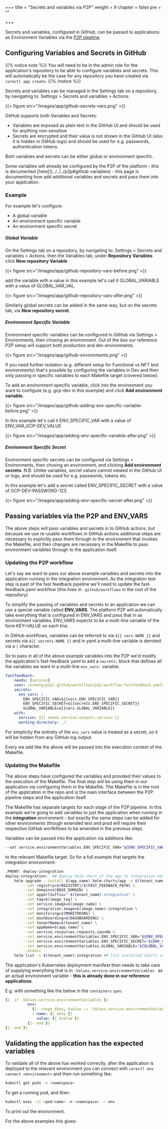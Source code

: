+++
title = "Secrets and variables via P2P"
weight = 9
chapter = false
pre = ""

+++

Secrets and variables, configured in GitHub, can be passed to applications as Environment Variables via the [P2P pipeline](../../../p2p).

## Configuring Variables and Secrets in GitHub

{{% notice note %}}
You will need to be in the admin role for the application's repository to be able to configure variables and secrets. This will automatically be the case for any repository you have created via `corectl app create`.
{{% /notice %}}

Secrets and variables can be managed in the Settings tab on a repository, by navigating to: Settings > Secrets and variables > Actions. 

{{< figure src="/images/app/github-secrets-vars.png" >}}

GitHub supports both Variables and Secrets:

- Variables are exposed as plain text in the GitHub UI and should be used for anything non-sensitive
- Secrets are encrypted and their value is not shown in the GitHub UI (also it is hidden in GitHub logs) and should be used for e.g. passwords, authentication tokens.

Both variables and secrets can be either global or environment specific. 

Some variables will already be configured by the P2P of the platform - this is documented [here]((../../../p2p#github-variables) - this page is documenting how add additional variables and secrets and pass them into your application. 

### Example

For example let's configure:

* A global variable
* An environment specific variable
* An environment specific secret

##### Global Variable

On the Settings tab on a repository, by navigating to: Settings > Secrets and variables > Actions, then the Variables tab, under **Repository Variables** click **New repository Variable**

{{< figure src="/images/app/github-repository-vars-before.png" >}}

add the variable with a value in this example let's call it GLOBAL_VARIABLE with a value of GLOBAL_VAR_VAL.

{{< figure src="/images/app/github-repository-vars-after.png" >}}

Similarly global secrets can be added in the same way, but on the secrets tab, via **New repository secret**.

##### Environment Specific Variable

Environment specific variables can be configured in GitHub via Settings > Environments, then chosing an environment. Out of the box our reference P2P setup will support both production and dev environments. 

{{< figure src="/images/app/github-environments.png" >}}

If you need further isolation (e.g. different setup for Functional vs NFT test environments) that's possible by configuring the variables in Dev and then only passing in specific variables to each Makefile target (covered below).

To add an environment specific variable, click into the environment you want to configure (e.g. gcp-dev in this example) and click **Add environment variable**. 

{{< figure src="/images/app/github-adding-env-specific-variable-before.png" >}}

In this example let's call it ENV_SPECIFIC_VAR with a value of ENV_VAR_GCP-DEV_VALUE

{{< figure src="/images/app/adding-env-specific-variable-after.png" >}}

##### Environment Specific Secret

Environment specific secrets can be configured via Settings > Environments, then chosing an environment, and clicking **Add environment secrets**. N.B. Unlike variables, secret values cannot viewed in the GitHub UI or logs, and should be used for e.g. passwords, tokens etc.

In this example let's add a secret called ENV_SPECIFIC_SECRET with a value of GCP-DEV-PASSWORD-123.

{{< figure src="/images/app/adding-env-specific-secret-after.png" >}}

## Passing variables via the P2P and ENV_VARS

The above steps will pass variables and secrets in to GitHub actions, but because we use re-usable workflows in GitHub actions additional steps are necessary to explicitly pass them through to the environment that invokes the Makefile, and then changes are necessary in the Makefile to pass environment variables through to the application itself.

### Updating the P2P workflow

Let's say we want to pass our above example variables and secrets into the application running in the integration environment. As the integration test step is past of the fast feedback pipeline we'll need to update the fast-feedback.yaml workflow (this lives in `.github/workflows` in the root of the repository)

To simplify the passing of variables and secrets to an application we can use a special variable called **ENV_VARS**. The platform P2P will automatically take everything that is configured in ENV_VARS and pass that in as environment variables, ENV_VARS expects to be a multi-line variable of the form KEY=VALUE on each line.

In GitHub workflows, variables can be referred to via `${{ vars.NAME }}` and secrets via `${{ secrets.NAME }}` and in yaml a multi-line variable is denoted via a `|` character. 

So to pass in all of the above example variables into the P2P we'd modify the application's fast-feedback yaml to add a `secrets:` block that defines all the variables we want in a multi-line `env_vars:` variable.

```yaml
fastfeedback:
    needs: [version]
    uses: coreeng/p2p/.github/workflows/p2p-workflow-fastfeedback.yaml@v1
    secrets:
      env_vars: | 
        ENV_SPECIFIC_VAR=${{vars.ENV_SPECIFIC_VAR}}
        ENV_SPECIFIC_SECRET=${{secrets.ENV_SPECIFIC_SECRET}}
        GLOBAL_VARIABLE=${{vars.GLOBAL_VARIABLE}}
    with:
      version: ${{ needs.version.outputs.version }}
      working-directory: ./`
```

For simplicity the entirety of the `env_vars` value is treated as a secret, so it will be hidden from any GitHub log output.

Every we add like the above will be passed into the execution context of the Makefile.  

### Updating the Makefile

The above steps have configured the variables and provided their values to the execution of the Makefile. The final step will be using them in our application via configuring them in the Makefile. The Makefile is in the root of the application in the repo and is the main interface between the P2P pipeline steps and the application itself. 

The Makefile has separate targets for each stage of the P2P pipeline. In this example we're going to add variables to just the application when running in the **integration** environment - but exactly the same steps can be added for other environments (though extended test and prod will require their respective GitHub worfkflows to be amended in the previous step).

Variables can be passed into the application via additions like:

```bash
--set service.environmentVariables.ENV_SPECIFIC_VAR="${ENV_SPECIFIC_VAR}"
```

to the relevant Makefile target. So for a full example that targets the integration environment:

```bash
.PHONY: deploy-integration
deploy-integration:  ## Deploy helm chart of the app to integration namespace
	helm upgrade --install $(app_name) helm-charts/app -n $(tenant_name)-integration \
		--set registry=$(REGISTRY)/$(FAST_FEEDBACK_PATH) \
		--set domain=$(BASE_DOMAIN) \
		--set appUrlSuffix="-$(tenant_name)-integration" \
		--set tag=$(image_tag) \
		--set service.image=$(image_name) \
		--set integration.image=$(image_name)-integration \
		--set monitoring=$(MONITORING) \
		--set dashboarding=$(DASHBOARDING) \
		--set tenantName=$(tenant_name) \
		--set appName=$(app_name) \
		--set service.resources.requests.cpu=0m \
		--set service.environmentVariables.ENV_SPECIFIC_VAR="${ENV_SPECIFIC_VAR}" \
		--set service.environmentVariables.ENV_SPECIFIC_SECRET="${ENV_SPECIFIC_SECRET}" \
		--set service.environmentVariables.GLOBAL_VARIABLE="${GLOBAL_VARIABLE}" \
		--atomic
	helm list -n $(tenant_name)-integration ## list installed charts in the given tenant namespace
```

The application's  Kubernetes deployment manifest then needs to take care of supplying everything that is in `.Values.service.environmentVariables ` as an actual environment variable - **this is already done in our reference applications**. 

E.g. with something like the below in the `containers` `spec`

```yaml
{{- if .Values.service.environmentVariables }}
          env:
            {{- range $key, $value := .Values.service.environmentVariables }}
            - name: {{ $key }}
              value: {{ $value }}
          {{- end }}
{{- end }}
```

## Validating the application has the expected variables

To validate all of the above has worked correctly, after the application is deployed to the relevant environment you can connect with `corectl env connect <environment>` and then run something like:

```bash
kubectl get pods -n <namespace>
```

To get a running pod, and then: 

```bash
kubectl exec -it <pod-name> -n <namespace> -- env
``` 

To print out the environment. 

For the above examples this gives:

